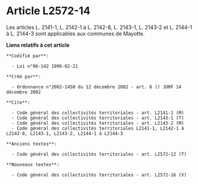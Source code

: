 # Article L2572-14

Les articles L. 2141-1, L. 2142-1 à L. 2142-8, L. 2143-1, L. 2143-2 et L. 2144-1 à L. 2144-3 sont applicables aux communes de
Mayotte.

**Liens relatifs à cet article**

	**Codifié par**:

	  - Loi n°96-142 1996-02-21

	**Créé par**:

	  - Ordonnance n°2002-1450 du 12 décembre 2002 - art. 6 () JORF 14 décembre 2002

	**Cite**:

	  - Code général des collectivités territoriales - art. L2141-1 (M)
	  - Code général des collectivités territoriales - art. L2143-1 (T)
	  - Code général des collectivités territoriales - art. L2143-2 (M)
	  - Code général des collectivités territoriales L2141-1, L2142-1 à L2142-8, L2143-1, L2143-2, L2144-1 à L2144-3

	**Anciens textes**:

	  - Code général des collectivités territoriales - art. L2572-12 (T)

	**Nouveaux textes**:

	  - Code général des collectivités territoriales - art. L2572-16 (V)
